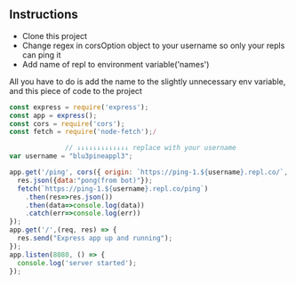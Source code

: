 ## Instructions  
- Clone this project
- Change regex in corsOption object to your username so only your repls can ping it
- Add name of repl to environment variable('names')

All you have to do is add the name to the slightly unnecessary env variable, and this piece of code to the project
```js
const express = require('express');
const app = express();
const cors = require('cors');
const fetch = require('node-fetch');/

              // ↓↓↓↓↓↓↓↓↓↓↓↓↓ replace with your username
var username = "blu3pineappl3";

app.get('/ping', cors({ origin: `https://ping-1.${username}.repl.co/`, optionsSuccessStatus: 204}), (req, res) => {
  res.json({data:"pong(from bot)"});
  fetch(`https://ping-1.${username}.repl.co/ping`)
    .then(res=>res.json())
    .then(data=>console.log(data))
    .catch(err=>console.log(err))
});
app.get('/',(req, res) => {
  res.send("Express app up and running");
});
app.listen(8080, () => {
  console.log('server started');
});
```
